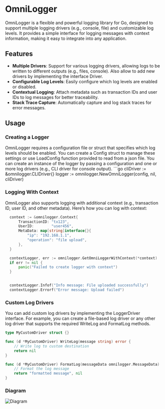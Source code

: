 # OmniLogger

OmniLogger is a flexible and powerful logging library for Go, designed to support multiple logging drivers (e.g., console, file) and customizable log levels. It provides a simple interface for logging messages with context information, making it easy to integrate into any application.

## Features

- **Multiple Drivers**: Support for various logging drivers, allowing logs to be written to different outputs (e.g., files, console). Also allow to add new drivers by implementing the interface Driver.
- **Configurable Log Levels**: Easily configure which log levels are enabled or disabled.
- **Contextual Logging**: Attach metadata such as transaction IDs and user IDs to log messages for better traceability.
- **Stack Trace Capture**: Automatically capture and log stack traces for error messages.

## Usage

### Creating a Logger
OmniLogger requires a configuration file or struct that specifies which log levels should be enabled. You can create a Config struct to manage these settings or use LoadConfig function provided to read from a json file. You can create an instance of the logger by passing a configuration and one or more log drivers (e.g., CLI driver for console output).
    ```go
    cliDriver := &omnilogger.CLIDriver{} 
    logger := omnilogger.NewOmniLogger(config, nil, cliDriver)

### Logging With Context
OmniLogger also supports logging with additional context (e.g., transaction ID, user ID, and other metadata). Here’s how you can log with context:

  ```go
    context := &omnilogger.Context{
        TransactionID: "tx123",
        UserID:        "user456",
        MetaData: map[string]interface{}{
            "ip": "192.168.1.1",
            "operation": "file upload",
        },
    }

    contextLogger, err := omnilogger.GetOmniLoggerWithContext(*context)
    if err != nil {
        panic("Failed to create logger with context")
    }

    
    contextLogger.Infof("Info message: File uploaded successfully")
    contextLogger.Errorf("Error message: Upload failed")
```


### Custom Log Drivers
You can add custom log drivers by implementing the LoggerDriver interface. For example, you can create a file-based log driver or any other log driver that supports the required WriteLog and FormatLog methods.

```go
type MyCustomDriver struct {}

func (d *MyCustomDriver) WriteLog(message string) error {
    // Write log to custom destination
    return nil
}

func (d *MyCustomDriver) FormatLog(messageData omnilogger.MessageData) (string, error) {
    // Format the log message
    return "formatted message", nil
}
```
### Diagram

![Diagram](https://github.com/user-attachments/assets/d5f532d1-184a-476e-be0c-b9f4f23184ca)
  


